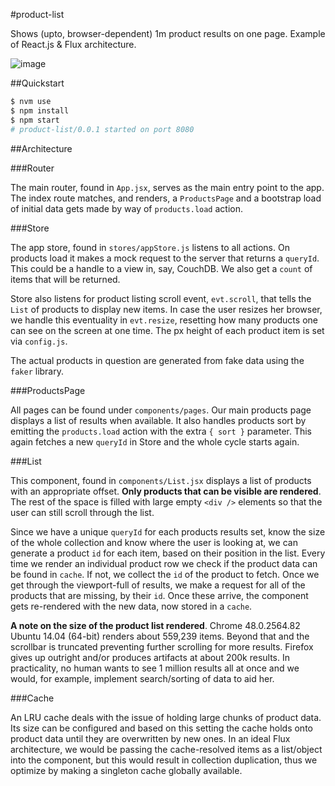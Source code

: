 #product-list

Shows (upto, browser-dependent) 1m product results on one page. Example of React.js & Flux architecture.

![image](https://raw.githubusercontent.com/radekstepan/product-list/master/screenshot.png)

##Quickstart

```bash
$ nvm use
$ npm install
$ npm start
# product-list/0.0.1 started on port 8080
```

##Architecture

###Router

The main router, found in `App.jsx`, serves as the main entry point to the app. The index route matches, and renders, a `ProductsPage` and a bootstrap load of initial data gets made by way of `products.load` action.

###Store

The app store, found in `stores/appStore.js` listens to all actions. On products load it makes a mock request to the server that returns a `queryId`. This could be a handle to a view in, say, CouchDB. We also get a `count` of items that will be returned.

Store also listens for product listing scroll event, `evt.scroll`, that tells the `List` of products to display new items. In case the user resizes her browser, we handle this eventuality in `evt.resize`, resetting how many products one can see on the screen at one time. The px height of each product item is set via `config.js`.

The actual products in question are generated from fake data using the `faker` library.

###ProductsPage

All pages can be found under `components/pages`. Our main products page displays a list of results when available. It also handles products sort by emitting the `products.load` action with the extra `{ sort }` parameter. This again fetches a new `queryId` in Store and the whole cycle starts again.

###List

This component, found in `components/List.jsx` displays a list of products with an appropriate offset. **Only products that can be visible are rendered**. The rest of the space is filled with large empty `<div />` elements so that the user can still scroll through the list.

Since we have a unique `queryId` for each products results set, know the size of the whole collection and know where the user is looking at, we can generate a product `id` for each item, based on their position in the list. Every time we render an individual product row we check if the product data can be found in `cache`. If not, we collect the `id` of the product to fetch. Once we get through the viewport-full of results, we make a request for all of the products that are missing, by their `id`. Once these arrive, the component gets re-rendered with the new data, now stored in a `cache`.

**A note on the size of the product list rendered**. Chrome 48.0.2564.82 Ubuntu 14.04 (64-bit) renders about 559,239 items. Beyond that and the scrollbar is truncated preventing further scrolling for more results. Firefox gives up outright and/or produces artifacts at about 200k results. In practicality, no human wants to see 1 million results all at once and we would, for example, implement search/sorting of data to aid her.

###Cache

An LRU cache deals with the issue of holding large chunks of product data. Its size can be configured and based on this setting the cache holds onto product data until they are overwritten by new ones. In an ideal Flux architecture, we would be passing the cache-resolved items as a list/object into the component, but this would result in collection duplication, thus we optimize by making a singleton cache globally available.
